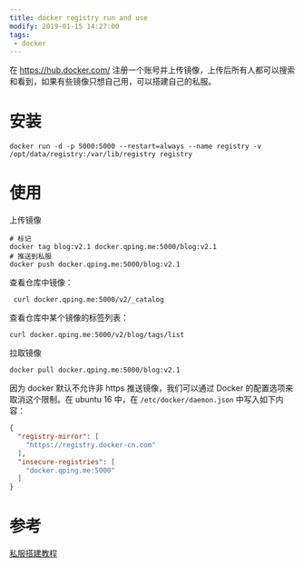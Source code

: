 ```yaml
---
title: docker registry run and use
modify: 2019-01-15 14:27:00
tags:
 - docker
---
```


在 https://hub.docker.com/ 注册一个账号并上传镜像，上传后所有人都可以搜索和看到，如果有些镜像只想自己用，可以搭建自己的私服。

<!-- more -->

# 安装

```
docker run -d -p 5000:5000 --restart=always --name registry -v /opt/data/registry:/var/lib/registry registry 
```

# 使用

上传镜像

```
# 标记
docker tag blog:v2.1 docker.qping.me:5000/blog:v2.1
# 推送到私服
docker push docker.qping.me:5000/blog:v2.1
```

查看仓库中镜像：

```
 curl docker.qping.me:5000/v2/_catalog
```

查看仓库中某个镜像的标签列表：

```
curl docker.qping.me:5000/v2/blog/tags/list
```

拉取镜像

```
docker pull docker.qping.me:5000/blog:v2.1
```

因为 docker 默认不允许非 https 推送镜像，我们可以通过 Docker 的配置选项来取消这个限制。在 ubuntu 16 中，在 `/etc/docker/daemon.json` 中写入如下内容：

```json
{
  "registry-mirror": [
    "https://registry.docker-cn.com"
  ],
  "insecure-registries": [
    "docker.qping.me:5000"
  ]
}
```



# 参考

[私服搭建教程](https://yeasy.gitbooks.io/docker_practice/repository/registry.html)